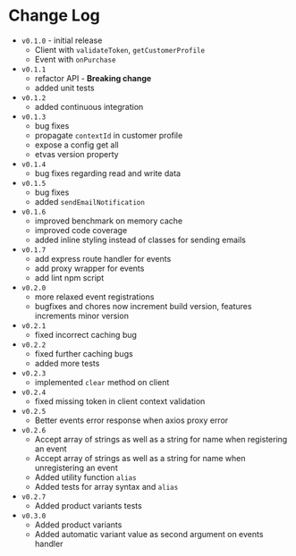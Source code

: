 # Change Log

- `v0.1.0` - initial release
  - Client with `validateToken`, `getCustomerProfile`
  - Event with `onPurchase`
- `v0.1.1`
  - refactor API - **Breaking change**
  - added unit tests
- `v0.1.2`
  - added continuous integration
- `v0.1.3`
  - bug fixes
  - propagate `contextId` in customer profile
  - expose a config get all
  - etvas version property
- `v0.1.4`
  - bug fixes regarding read and write data
- `v0.1.5`
  - bug fixes
  - added `sendEmailNotification`
- `v0.1.6`
  - improved benchmark on memory cache
  - improved code coverage
  - added inline styling instead of classes for sending emails
- `v0.1.7`
  - add express route handler for events
  - add proxy wrapper for events
  - add lint npm script
- `v0.2.0`
  - more relaxed event registrations
  - bugfixes and chores now increment build version, features increments minor version
- `v0.2.1`
  - fixed incorrect caching bug
- `v0.2.2`
  - fixed further caching bugs
  - added more tests
- `v0.2.3`
  - implemented `clear` method on client
- `v0.2.4`
  - fixed missing token in client context validation
- `v0.2.5`
  - Better events error response when axios proxy error
- `v0.2.6`
  - Accept array of strings as well as a string for name when registering an event
  - Accept array of strings as well as a string for name when unregistering an event
  - Added utility function `alias`
  - Added tests for array syntax and `alias`
- `v0.2.7`
  - Added product variants tests
- `v0.3.0`
  - Added product variants
  - Added automatic variant value as second argument on events handler
